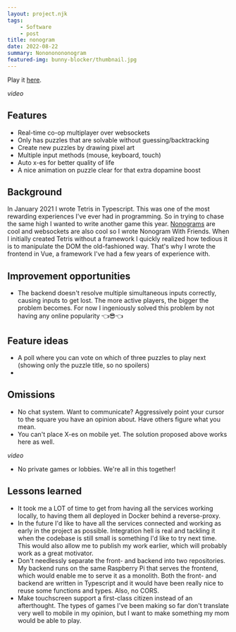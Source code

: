 ```yaml
---
layout: project.njk
tags: 
    - Software
    - post
title: nonogram
date: 2022-08-22
summary: Nonononononogram
featured-img: bunny-blocker/thumbnail.jpg
---
```


Play it <a href="/nonogram" target="_blank">here</a>.

*video*

## Features

- Real-time co-op multiplayer over websockets
- Only has puzzles that are solvable without guessing/backtracking
- Create new puzzles by drawing pixel art
- Multiple input methods (mouse, keyboard, touch)
- Auto x-es for better quality of life
- A nice animation on puzzle clear for that extra dopamine boost

## Background
In January 2021 I wrote Tetris in Typescript. This was one of the most rewarding experiences I've ever had in programming. So in trying to chase the same high I wanted to write another game this year. <a href="https://en.wikipedia.org/wiki/Nonogram" target="_blank">Nonograms</a> are cool and websockets are also cool so I wrote Nonogram With Friends.
When I initially created Tetris without a framework I quickly realized how tedious it is to manipulate the DOM the old-fashioned way. That's why I wrote the frontend in Vue, a framework I've had a few years of experience with.

## Improvement opportunities

- The backend doesn't resolve multiple simultaneous inputs correctly, causing inputs to get lost. The more active players, the bigger the problem becomes. For now I ingeniously solved this problem by not having any online popularity 👈😎👈

## Feature ideas

- A poll where you can vote on which of three puzzles to play next (showing only the puzzle title, so no spoilers)
- 

## Omissions

- No chat system. Want to communicate? Aggressively point your cursor to the square you have an opinion about. Have others figure what you mean.
- You can't place X-es on mobile yet. The solution proposed above works here as well. 

*video*

- No private games or lobbies. We're all in this together!


## Lessons learned
- It took me a LOT of time to get from having all the services working locally, to having them all deployed in Docker behind a reverse-proxy.
- In the future I'd like to have all the services connected and working as early in the project as possible. Integration hell is real and tackling it when the codebase is still small is something I'd like to try next time. This would also allow me to publish my work earlier, which will probably work as a great motivator.
- Don't needlessly separate the front- and backend into two repositories. My backend runs on the same Raspberry Pi that serves the frontend, which would enable me to serve it as a monolith. Both the front- and backend are written in Typescript and it would have been really nice to reuse some functions and types. Also, no CORS.
- Make touchscreen support a first-class citizen instead of an afterthought. The types of games I've been making so far don't translate very well to mobile in my opinion, but I want to make something my mom would be able to play.

